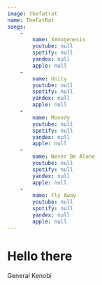 ```yaml
---
image: thefatrat
name: TheFatRat
songs:
    -
        name: Xenogenesis
        youtube: null
        spotify: null
        yandex: null
        apple: null
    -
        name: Unity
        youtube: null
        spotify: null
        yandex: null
        apple: null
    -
        name: Monody
        youtube: null
        spotify: null
        yandex: null
        apple: null
    -
        name: Never Be Alone
        youtube: null
        spotify: null
        yandex: null
        apple: null
    -
        name: Fly Away
        youtube: null
        spotify: null
        yandex: null
        apple: null
---
```

# Hello there

General Kenobi